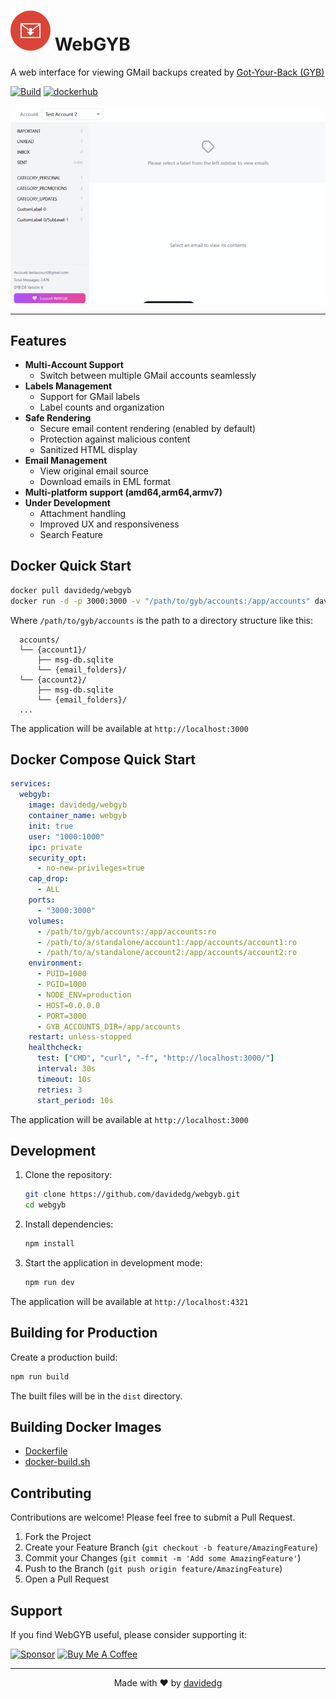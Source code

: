 # ![WebGYB Logo](public/favicon.svg) WebGYB

A web interface for viewing GMail backups created by [Got-Your-Back (GYB)](https://github.com/GAM-team/got-your-back)

[![Build](https://img.shields.io/github/actions/workflow/status/davidedg/webgyb/docker-publish.yml?logo=github&style=for-the-badge)](https://github.com/davidedg/webgyb/actions/workflows/docker-publish.yml) [![dockerhub](https://img.shields.io/docker/pulls/davidedg/webgyb?logo=docker&style=for-the-badge)](https://hub.docker.com/r/davidedg/webgyb)


<div align="center">
  <img src="interface-preview.gif" alt="WebGYB Interface Preview" width="800"/>
</div>

---

## Features

- **Multi-Account Support**
  - Switch between multiple GMail accounts seamlessly
- **Labels Management**
  - Support for GMail labels
  - Label counts and organization
- **Safe Rendering**
  - Secure email content rendering (enabled by default)
  - Protection against malicious content
  - Sanitized HTML display
- **Email Management**
  - View original email source
  - Download emails in EML format
- **Multi-platform support (amd64,arm64,armv7)**
- **Under Development**
  - Attachment handling
  - Improved UX and responsiveness
  - Search Feature

## Docker Quick Start

```bash
docker pull davidedg/webgyb
docker run -d -p 3000:3000 -v "/path/to/gyb/accounts:/app/accounts" davidedg/webgyb
```

Where `/path/to/gyb/accounts` is the path to a directory structure like this:

```
  accounts/
  └── {account1}/
      ├── msg-db.sqlite
      └── {email_folders}/
  └── {account2}/
      ├── msg-db.sqlite
      └── {email_folders}/
  ...
  ```
The application will be available at `http://localhost:3000`

## Docker Compose Quick Start

```yaml
services:
  webgyb:
    image: davidedg/webgyb
    container_name: webgyb
    init: true
    user: "1000:1000"
    ipc: private
    security_opt:
      - no-new-privileges=true
    cap_drop:
      - ALL
    ports:
      - "3000:3000"
    volumes:
      - /path/to/gyb/accounts:/app/accounts:ro
      - /path/to/a/standalone/account1:/app/accounts/account1:ro
      - /path/to/a/standalone/account2:/app/accounts/account2:ro
    environment:
      - PUID=1000
      - PGID=1000
      - NODE_ENV=production
      - HOST=0.0.0.0
      - PORT=3000
      - GYB_ACCOUNTS_DIR=/app/accounts
    restart: unless-stopped
    healthcheck:
      test: ["CMD", "curl", "-f", "http://localhost:3000/"]
      interval: 30s
      timeout: 10s
      retries: 3
      start_period: 10s 
```

The application will be available at `http://localhost:3000`


## Development

1. Clone the repository:
   ```bash
   git clone https://github.com/davidedg/webgyb.git
   cd webgyb
   ```

2. Install dependencies:
   ```bash
   npm install
   ```

3. Start the application in development mode:
   ```bash
   npm run dev
   ```

The application will be available at `http://localhost:4321`

## Building for Production

Create a production build:

```bash
npm run build
```

The built files will be in the `dist` directory.

## Building Docker Images

-  [Dockerfile](Dockerfile)
-  [docker-build.sh](docker-build.sh)


## Contributing

Contributions are welcome! Please feel free to submit a Pull Request.

1. Fork the Project
2. Create your Feature Branch (`git checkout -b feature/AmazingFeature`)
3. Commit your Changes (`git commit -m 'Add some AmazingFeature'`)
4. Push to the Branch (`git push origin feature/AmazingFeature`)
5. Open a Pull Request

## Support

If you find WebGYB useful, please consider supporting it:

[![Sponsor](https://img.shields.io/static/v1?label=Sponsor&message=%E2%9D%A4&logo=GitHub&color=ff69b4)](https://github.com/sponsors/davidedg) <a href="https://www.buymeacoffee.com/davidedg" target="_blank"><img src="https://cdn.buymeacoffee.com/buttons/v2/default-violet.png" alt="Buy Me A Coffee" style="height: 20px !important;width: 72px !important;"></a>

---

<div align="center">
Made with ❤️ by <a href="https://github.com/davidedg">davidedg</a>
</div>
